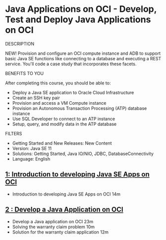 # Java Applications on OCI - Develop, Test and Deploy Java Applications on OCI

DESCRIPTION

NEW! Provision and configure an OCI compute instance and ADB to support basic Java SE functions like connecting to a database and executing a REST service. You'll code a case study that incorporates these facets.

BENEFITS TO YOU

After completing this course, you should be able to:

* Deploy a Java SE application to Oracle Cloud Infrastructure
* Create an SSH key pair
* Provision and access a VM Compute instance
* Provision an Autonomous Transaction Processing (ATP) database instance
* Use SQL Developer to connect to an ATP instance
* Setup, query, and modify data in the ATP database

FILTERS

* Getting Started and New Releases: New Content
* Version: Java SE 11
* Solutions: Getting Started, Java IO/NIO, JDBC, DatabaseConnectivity
* Language: English

## [1: Introduction to developing Java SE Apps on OCI](01-Java-Applications-on-OCI/01-Introduction-to-developing-Java-SE-Apps-on-OCI.md)

   * Introduction to developing Java SE Apps on OCI 14m

## [2 : Develop a Java Application on OCI](https://github.com/adolfodelarosades/Java/blob/master/temarios/500-Java-Oracle-University/512-Java-SE-on-OCI/02-Develop-a-Java-Application-on-OCI.md)

   * Develop a Java application on OCI 23m
   * Solving the warranty claim problem 10m
   * Solution for the warranty claim application 12m
